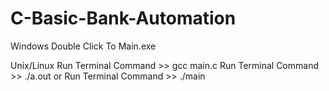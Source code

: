 # C-Basic-Bank-Automation

Windows
Double Click To Main.exe

Unix/Linux
Run Terminal Command >> gcc main.c
Run Terminal Command >> ./a.out
or
Run Terminal Command >> ./main
